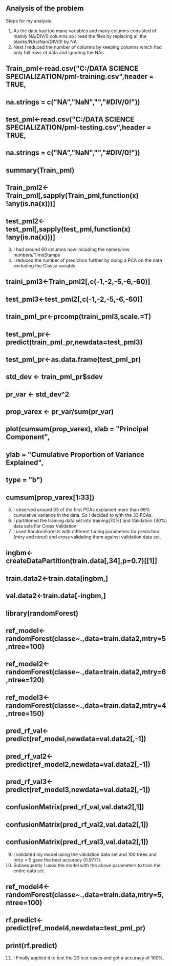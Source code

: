 ## Analysis of the problem

Steps for my analysis
1. As the data had too many variables and many columns consisted of mainly NA/DIV/0 columns so I read the files by replacing all the blanks/NAs/Nan/DIV/0! by NA
2. Next I reduced the number of columns by keeping columns which had only full rows of data and ignoring the NAs

## Train_pml<-read.csv("C:/DATA SCIENCE SPECIALIZATION/pml-training.csv",header = TRUE,
##                    na.strings = c("NA","NaN","","#DIV/0!"))
## test_pml<-read.csv("C:/DATA SCIENCE SPECIALIZATION/pml-testing.csv",header = TRUE,
##                   na.strings = c("NA","NaN","","#DIV/0!"))
## summary(Train_pml)
## Train_pml2<-Train_pml[,sapply(Train_pml,function(x) !any(is.na(x)))]
## test_pml2<-test_pml[,sapply(test_pml,function(x) !any(is.na(x)))]


3. I had around 60 columns now including the names/row numbers/TimeStamps
4. I reduced the number of predictors further by doing a PCA on the data excluding the Classe variable.

## traini_pml3<-Train_pml2[,c(-1,-2,-5,-6,-60)]
## test_pml3<-test_pml2[,c(-1,-2,-5,-6,-60)]

## train_pml_pr<-prcomp(traini_pml3,scale.=T)
## test_pml_pr<-predict(train_pml_pr,newdata=test_pml3)
## test_pml_pr<-as.data.frame(test_pml_pr)
## std_dev <- train_pml_pr$sdev
## pr_var <- std_dev^2
## prop_varex <- pr_var/sum(pr_var)
## plot(cumsum(prop_varex), xlab = "Principal Component",
##      ylab = "Cumulative Proportion of Variance Explained",
##      type = "b")
## cumsum(prop_varex[1:33])

5. I observed around 33 of the first PCAs explained more than 98% cumulative variance in the data. So I decided to with the 33 PCAs.
6. I partitioned the training data set into training(70%) and Validation (30%) data sets For Cross Validation
7. I used RandomForests with different tuning parameters for prediction (mtry and ntree) and cross validating them against validation data set. 
## ingbm<-createDataPartition(train.data[,34],p=0.7)[[1]]
## train.data2<-train.data[ingbm,]
## val.data2<-train.data[-ingbm,]

## library(randomForest)
## ref_model<-randomForest(classe~.,data=train.data2,mtry=5,ntree=100)
## ref_model2<-randomForest(classe~.,data=train.data2,mtry=6,ntree=120)
## ref_model3<-randomForest(classe~.,data=train.data2,mtry=4,ntree=150)

## pred_rf_val<-predict(ref_model,newdata=val.data2[,-1])
## pred_rf_val2<-predict(ref_model2,newdata=val.data2[,-1])
## pred_rf_val3<-predict(ref_model3,newdata=val.data2[,-1])
## confusionMatrix(pred_rf_val,val.data2[,1])
## confusionMatrix(pred_rf_val2,val.data2[,1])
## confusionMatrix(pred_rf_val3,val.data2[,1])

9. I validated my model using the validation data set and 100 trees and mtry = 5 gave the best accuracy (0.9771).
10. Subsequently I used the model with the above parameters to train the entire data set.

## ref_model4<-randomForest(classe~.,data=train.data,mtry=5,ntree=100)
## rf.predict<-predict(ref_model4,newdata=test_pml_pr)
## print(rf.predict)

11. I Finally applied it to test the 20 test cases and got a accuracy of 100%.
